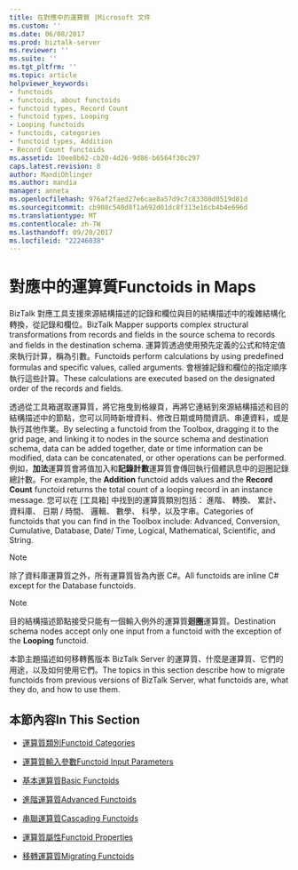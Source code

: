 ```yaml
---
title: 在對應中的運算質 |Microsoft 文件
ms.custom: ''
ms.date: 06/08/2017
ms.prod: biztalk-server
ms.reviewer: ''
ms.suite: ''
ms.tgt_pltfrm: ''
ms.topic: article
helpviewer_keywords:
- functoids
- functoids, about functoids
- functoid types, Record Count
- functoid types, Looping
- Looping functoids
- functoids, categories
- functoid types, Addition
- Record Count functoids
ms.assetid: 10ee8b62-cb20-4d26-9d86-b6564f30c297
caps.latest.revision: 8
author: MandiOhlinger
ms.author: mandia
manager: anneta
ms.openlocfilehash: 976af2faed27e6cae8a57d9c7c83308d0519d81d
ms.sourcegitcommit: cb908c540d8f1a692d01dc8f313e16cb4b4e696d
ms.translationtype: MT
ms.contentlocale: zh-TW
ms.lasthandoff: 09/20/2017
ms.locfileid: "22246038"
---
```

# <a name="functoids-in-maps"></a><span data-ttu-id="56f4e-102">對應中的運算質</span><span class="sxs-lookup"><span data-stu-id="56f4e-102">Functoids in Maps</span></span>
<span data-ttu-id="56f4e-103">BizTalk 對應工具支援來源結構描述的記錄和欄位與目的結構描述中的複雜結構化轉換，從記錄和欄位。</span><span class="sxs-lookup"><span data-stu-id="56f4e-103">BizTalk Mapper supports complex structural transformations from records and fields in the source schema to records and fields in the destination schema.</span></span> <span data-ttu-id="56f4e-104">運算質透過使用預先定義的公式和特定值來執行計算，稱為引數。</span><span class="sxs-lookup"><span data-stu-id="56f4e-104">Functoids perform calculations by using predefined formulas and specific values, called arguments.</span></span> <span data-ttu-id="56f4e-105">會根據記錄和欄位的指定順序執行這些計算。</span><span class="sxs-lookup"><span data-stu-id="56f4e-105">These calculations are executed based on the designated order of the records and fields.</span></span>  
  
 <span data-ttu-id="56f4e-106">透過從工具箱選取運算質，將它拖曳到格線頁，再將它連結到來源結構描述和目的結構描述中的節點，您可以同時新增資料、修改日期或時間資訊、串連資料，或是執行其他作業。</span><span class="sxs-lookup"><span data-stu-id="56f4e-106">By selecting a functoid from the Toolbox, dragging it to the grid page, and linking it to nodes in the source schema and destination schema, data can be added together, date or time information can be modified, data can be concatenated, or other operations can be performed.</span></span> <span data-ttu-id="56f4e-107">例如，**加法**運算質會將值加入和**記錄計數**運算質會傳回執行個體訊息中的迴圈記錄總計數。</span><span class="sxs-lookup"><span data-stu-id="56f4e-107">For example, the **Addition** functoid adds values and the **Record Count** functoid returns the total count of a looping record in an instance message.</span></span> <span data-ttu-id="56f4e-108">您可以在 [工具箱] 中找到的運算質類別包括： 進階、 轉換、 累計、 資料庫、 日期 / 時間、 邏輯、 數學、 科學，以及字串。</span><span class="sxs-lookup"><span data-stu-id="56f4e-108">Categories of functoids that you can find in the Toolbox include: Advanced, Conversion, Cumulative, Database, Date/ Time, Logical, Mathematical, Scientific, and String.</span></span>  
  
> [!NOTE]
>  <span data-ttu-id="56f4e-109">除了資料庫運算質之外，所有運算質皆為內嵌 C#。</span><span class="sxs-lookup"><span data-stu-id="56f4e-109">All functoids are inline C# except for the Database functoids.</span></span>  
  
> [!NOTE]
>  <span data-ttu-id="56f4e-110">目的結構描述節點接受只能有一個輸入例外的運算質**迴圈**運算質。</span><span class="sxs-lookup"><span data-stu-id="56f4e-110">Destination schema nodes accept only one input from a functoid with the exception of the **Looping** functoid.</span></span>  
  
 <span data-ttu-id="56f4e-111">本節主題描述如何移轉舊版本 BizTalk Server 的運算質、什麼是運算質、它們的用途，以及如何使用它們。</span><span class="sxs-lookup"><span data-stu-id="56f4e-111">The topics in this section describe how to migrate functoids from previous versions of BizTalk Server, what functoids are, what they do, and how to use them.</span></span>  
  
## <a name="in-this-section"></a><span data-ttu-id="56f4e-112">本節內容</span><span class="sxs-lookup"><span data-stu-id="56f4e-112">In This Section</span></span>  
  
-   [<span data-ttu-id="56f4e-113">運算質類別</span><span class="sxs-lookup"><span data-stu-id="56f4e-113">Functoid Categories</span></span>](../core/functoid-categories.md)  
  
-   [<span data-ttu-id="56f4e-114">運算質輸入參數</span><span class="sxs-lookup"><span data-stu-id="56f4e-114">Functoid Input Parameters</span></span>](../core/functoid-input-parameters.md)  
  
-   [<span data-ttu-id="56f4e-115">基本運算質</span><span class="sxs-lookup"><span data-stu-id="56f4e-115">Basic Functoids</span></span>](../core/basic-functoids.md)  
  
-   [<span data-ttu-id="56f4e-116">進階運算質</span><span class="sxs-lookup"><span data-stu-id="56f4e-116">Advanced Functoids</span></span>](../core/advanced-functoids.md)  
  
-   [<span data-ttu-id="56f4e-117">串聯運算質</span><span class="sxs-lookup"><span data-stu-id="56f4e-117">Cascading Functoids</span></span>](../core/cascading-functoids.md)  
  
-   [<span data-ttu-id="56f4e-118">運算質屬性</span><span class="sxs-lookup"><span data-stu-id="56f4e-118">Functoid Properties</span></span>](../core/functoid-properties.md)  
  
-   [<span data-ttu-id="56f4e-119">移轉運算質</span><span class="sxs-lookup"><span data-stu-id="56f4e-119">Migrating Functoids</span></span>](../core/migrating-functoids.md)